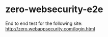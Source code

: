 # zero-websecurity-e2e

End to end test for the following site:
http://zero.webappsecurity.com/login.html
